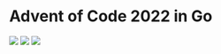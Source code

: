 # Advent of Code 2022 in Go

![](https://img.shields.io/badge/2022%20📅-orange) ![](https://img.shields.io/badge/Stars%20⭐-9-yellow) ![](https://img.shields.io/badge/Days%20completed-4-red)

